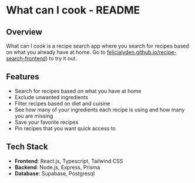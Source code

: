 # What can I cook - README

## Overview

What can I cook is a recipe search app where you search for recipes based on what you already have at home. Go to [felicialyden.github.io/recipe-search-frontend](https://felicialyden.github.io/recipe-search-frontend/)) to try it out.

## Features

- Search for recipes based on what you have at home
- Exclude unwanted ingredients
- Filter recipes based on diet and cuisine
- See how many of your ingredients each recipe is using and how many you are missing
- Save your favorite recipes
- Pin recipes that you want quick access to

## Tech Stack

- **Frontend**: React.js, Typescript, Tailwind CSS
- **Backend**: Node.js, Express, Prisma
- **Database**: Supabase, Postgresql
